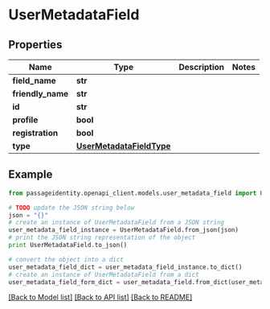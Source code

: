 # UserMetadataField


## Properties
Name | Type | Description | Notes
------------ | ------------- | ------------- | -------------
**field_name** | **str** |  | 
**friendly_name** | **str** |  | 
**id** | **str** |  | 
**profile** | **bool** |  | 
**registration** | **bool** |  | 
**type** | [**UserMetadataFieldType**](UserMetadataFieldType.md) |  | 

## Example

```python
from passageidentity.openapi_client.models.user_metadata_field import UserMetadataField

# TODO update the JSON string below
json = "{}"
# create an instance of UserMetadataField from a JSON string
user_metadata_field_instance = UserMetadataField.from_json(json)
# print the JSON string representation of the object
print UserMetadataField.to_json()

# convert the object into a dict
user_metadata_field_dict = user_metadata_field_instance.to_dict()
# create an instance of UserMetadataField from a dict
user_metadata_field_form_dict = user_metadata_field.from_dict(user_metadata_field_dict)
```
[[Back to Model list]](../README.md#documentation-for-models) [[Back to API list]](../README.md#documentation-for-api-endpoints) [[Back to README]](../README.md)


